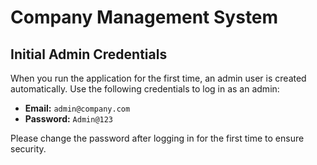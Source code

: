 # Company Management System

## Initial Admin Credentials

When you run the application for the first time, an admin user is created automatically. Use the following credentials to log in as an admin:

- **Email:** `admin@company.com`
- **Password:** `Admin@123`

Please change the password after logging in for the first time to ensure security.

